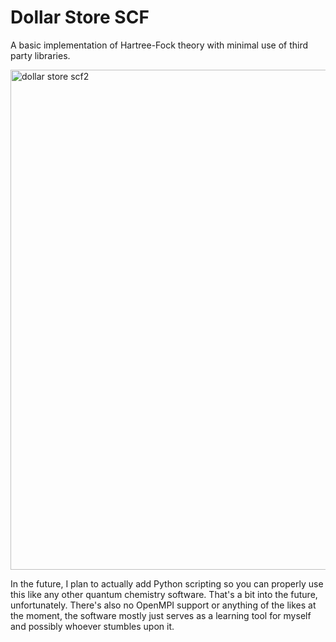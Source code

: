 # Dollar Store SCF
A basic implementation of Hartree-Fock theory with minimal use of third party libraries.

<img width="1200" height="800" alt="dollar store scf2" src="https://github.com/user-attachments/assets/d6d253f4-ca1b-461e-8ad0-079add64d62c" />

In the future, I plan to actually add Python scripting so you can properly use this like any other quantum chemistry software. That's a bit into the future, unfortunately. There's also no OpenMPI support or anything of the likes at the moment, the software mostly just serves as a learning tool for myself and possibly whoever stumbles upon it.
